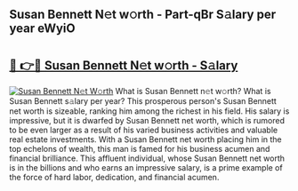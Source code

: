 ## Susan Bennett N𝚎t w𝚘rth - Part-qBr S𝚊lary per year eWyiO

# <h2><a href="http://gc04by.nevu.top/?p=Susan+Bennett">🔗 👉🔴 Susan Bennett N𝚎t w𝚘rth - S𝚊lary</a></h2>

[![Susan Bennett N𝚎t W𝚘rth](https://i.imgur.com/Oavwk0R.jpeg)](http://gc04by.nevu.top/?p=Susan+Bennett)
What is Susan Bennett n𝚎t w𝚘rth? What is Susan Bennett s𝚊lary per year?
This prosperous person's Susan Bennett net worth is sizeable, ranking him among the richest in his field. His salary is impressive, but it is dwarfed by Susan Bennett net worth, which is rumored to be even larger as a result of his varied business activities and valuable real estate investments. With a Susan Bennett net worth placing him in the top echelons of wealth, this man is famed for his business acumen and financial brilliance. This affluent individual, whose Susan Bennett net worth is in the billions and who earns an impressive salary, is a prime example of the force of hard labor, dedication, and financial acumen.
